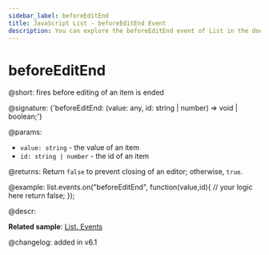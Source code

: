 ```yaml
---
sidebar_label: beforeEditEnd
title: JavaScript List - beforeEditEnd Event 
description: You can explore the beforeEditEnd event of List in the documentation of the DHTMLX JavaScript UI library. Browse developer guides and API reference, try out code examples and live demos, and download a free 30-day evaluation version of DHTMLX Suite 7.
---
```


# beforeEditEnd

@short: fires before editing of an item is ended

@signature: {'beforeEditEnd: (value: any, id: string | number) => void | boolean;'}

@params:
- `value: string` - the value of an item
- `id: string | number` - the id of an item

@returns:
Return `false` to prevent closing of an editor; otherwise, `true`.

@example:
list.events.on("beforeEditEnd", function(value,id){
	// your logic here
    return false;
});

@descr:

**Related sample**: [List. Events](https://snippet.dhtmlx.com/iwt1yd61)

@changelog: added in v6.1
